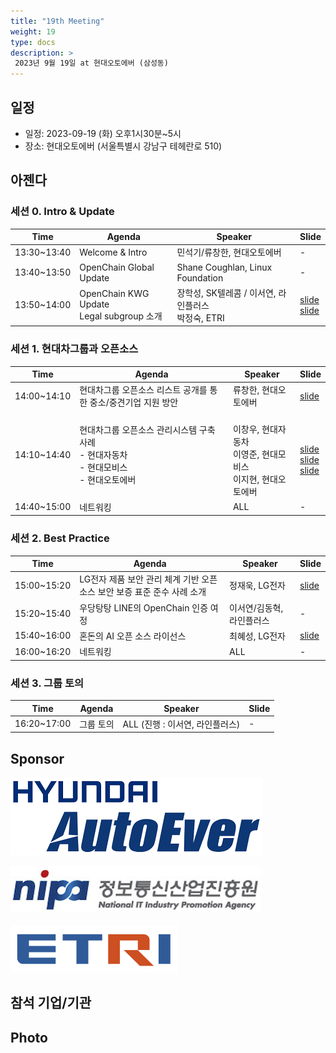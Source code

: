 ```yaml
---
title: "19th Meeting"
weight: 19
type: docs
description: >
 2023년 9월 19일 at 현대오토에버 (삼성동)
---
```


## 일정

* 일정: 2023-09-19 (화) 오후1시30분~5시
* 장소: 현대오토에버 (서울특별시 강남구 테헤란로 510)

## 아젠다

### 세션 0. Intro & Update

| Time | Agenda           | Speaker | Slide |
|----|-----------------|------|------|
| 13:30~13:40 | Welcome & Intro | 민석기/류창한, 현대오토에버 |  -  |
| 13:40~13:50 | OpenChain Global Update  | 	Shane Coughlan, Linux Foundation | - |
| 13:50~14:00 | OpenChain KWG Update <br> Legal subgroup 소개  | 장학성, SK텔레콤 / 이서연, 라인플러스 <br> 박정숙, ETRI | [slide](./OpenChain_Korea_update_20230919.pdf) <br> [slide](./LegalSubgroup소개자료-20230919-R1.pdf)  |

### 세션 1. 현대차그룹과 오픈소스

| Time | Agenda           | Speaker | Slide |
|----|-----------------|------|------|
| 14:00~14:10 | 현대차그룹 오픈소스 리스트 공개를 통한 중소/중견기업 지원 방안 | 류창한, 현대오토에버 | [slide](./현대차그룹_기술분야별_활용_오픈소스_리스트공개_F.pdf) |
| 14:10~14:40 | 현대차그룹 오픈소스 관리시스템 구축 사례<br> - 현대자동차<br> - 현대모비스<br> - 현대오토에버 | <br>이창우, 현대자동차<br>이영준, 현대모비스<br>이지현, 현대오토에버 |  <br> [slide](./KWG현대차발표자료.pdf) <br> [slide](./모비스_KWG_발표자료.pdf) <br> [slide](./fosslight_적용사례_20230919_Autoever.pdf) |
| 14:40~15:00 | 네트워킹 | ALL |  -  |

### 세션 2. Best Practice

| Time | Agenda           | Speaker | Slide |
|----|-----------------|------|------|
| 15:00~15:20 | LG전자 제품 보안 관리 체계 기반 오픈소스 보안 보증 표준 준수 사례 소개 | 정재욱, LG전자 |  [slide](./LG전자제품보안관리체계기반_오픈소스보안보증표준준수사례소개_정재욱.pdf)  |
| 15:20~15:40 | 우당탕탕 LINE의 OpenChain 인증 여정 | 이서연/김동혁, 라인플러스 |  -  |
| 15:40~16:00 | 혼돈의 AI 오픈 소스 라이선스 | 최혜성, LG전자 |  [slide](./혼돈의AI오픈소스라이선스.pdf)  |
| 16:00~16:20 | 네트워킹 | ALL |  -  |

### 세션 3. 그룹 토의

| Time | Agenda           | Speaker | Slide |
|----|-----------------|------|------|
| 16:20~17:00 | 그룹 토의 | ALL (진행 : 이서연, 라인플러스) |  -  |

## Sponsor

![](autoever-logo.png)
<br>

![](nipg-logo.png)
<br>
<br>
![](ETRI-logo.png)


## 참석 기업/기관


## Photo


